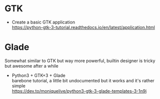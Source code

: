 # GTK
- Create a basic GTK application  
    https://python-gtk-3-tutorial.readthedocs.io/en/latest/application.html

# Glade
Somewhat similar to GTK but way more powerful, builtin designer is tricky but awesome after a while
- Python3 + GTK+3 + Glade  
    barebone tutorial, a little bit undocumented but it works and it's rather simple  
    https://dev.to/moniquelive/python3-gtk-3-glade-templates-3-1n9j
